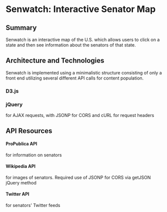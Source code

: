 # Senwatch: Interactive Senator Map

## Summary

Senwatch is an interactive map of the U.S. which allows users to click on a state and then see information about the senators of that state.

## Architecture and Technologies

Senwatch is implemented using a minimalistic structure consisting of only a front end utilizing several different API calls for content population.
### D3.js

### jQuery
for AJAX requests, with JSONP for CORS and cURL for request headers

## API Resources

#### ProPublica API
for information on senators
#### Wikipedia API
for images of senators. Required use of JSONP for CORS via getJSON jQuery method
#### Twitter API
for senators' Twitter feeds
